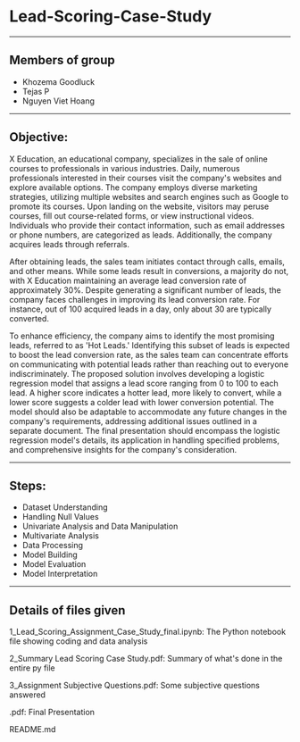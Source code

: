 # Lead-Scoring-Case-Study
_________________________
## Members of group
- Khozema Goodluck
- Tejas P
- Nguyen Viet Hoang
_________________________
## Objective:
  X Education, an educational company, specializes in the sale of online courses to professionals in various industries. Daily, numerous professionals interested in their courses visit the company's websites and explore available options. The company employs diverse marketing strategies, utilizing multiple websites and search engines such as Google to promote its courses. Upon landing on the website, visitors may peruse courses, fill out course-related forms, or view instructional videos. Individuals who provide their contact information, such as email addresses or phone numbers, are categorized as leads. Additionally, the company acquires leads through referrals.

  After obtaining leads, the sales team initiates contact through calls, emails, and other means. While some leads result in conversions, a majority do not, with X Education maintaining an average lead conversion rate of approximately 30%. Despite generating a significant number of leads, the company faces challenges in improving its lead conversion rate. For instance, out of 100 acquired leads in a day, only about 30 are typically converted.

  To enhance efficiency, the company aims to identify the most promising leads, referred to as 'Hot Leads.' Identifying this subset of leads is expected to boost the lead conversion rate, as the sales team can concentrate efforts on communicating with potential leads rather than reaching out to everyone indiscriminately. The proposed solution involves developing a logistic regression model that assigns a lead score ranging from 0 to 100 to each lead. A higher score indicates a hotter lead, more likely to convert, while a lower score suggests a colder lead with lower conversion potential. The model should also be adaptable to accommodate any future changes in the company's requirements, addressing additional issues outlined in a separate document. The final presentation should encompass the logistic regression model's details, its application in handling specified problems, and comprehensive insights for the company's consideration.
_________________________
## Steps:
- Dataset Understanding
- Handling Null Values
- Univariate Analysis and Data Manipulation
- Multivariate Analysis
- Data Processing
- Model Building
- Model Evaluation
- Model Interpretation
_________________________
## Details of files given

1_Lead_Scoring_Assignment_Case_Study_final.ipynb: The Python notebook file showing coding and data analysis

2_Summary Lead Scoring Case Study.pdf: Summary of what's done in the entire py file

3_Assignment Subjective Questions.pdf: Some subjective questions answered

.pdf: Final Presentation

README.md
